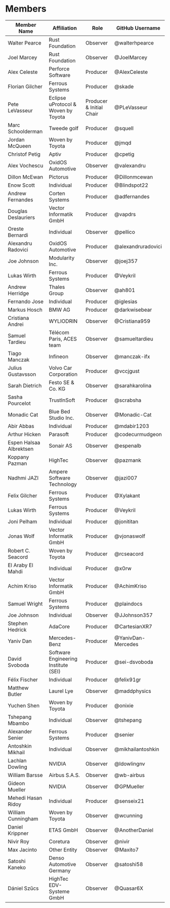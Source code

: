 # Members

| Member Name             | Affiliation                            | Role                        | GitHub Username    |
|-------------------------|----------------------------------------|-----------------------------|--------------------|
| Walter Pearce           | Rust Foundation                        | Observer                    | @walterhpearce     |
| Joel Marcey             | Rust Foundation                        | Observer                    | @JoelMarcey        |
| Alex Celeste            | Perforce Software                      | Producer                    | @AlexCeleste       |
| Florian Gilcher         | Ferrous Systems                        | Producer                    | @skade             |
| Pete LeVasseur          | Eclipse uProtocol & Woven by Toyota    | Producer & Initial Chair    | @PLeVasseur        |
| Marc Schoolderman       | Tweede golf                            | Producer                    | @squell            |
| Jordan McQueen          | Woven by Toyota                        | Producer                    | @jmqd              |
| Christof Petig          | Aptiv                                  | Producer                    | @cpetig            |
| Alex Vochescu           | OxidOS Automotive                      | Observer                    | @valexandru        |
| Dillon McEwan           | Pictorus                               | Producer                    | @Dillonmcewan      |
| Enow Scott              | Individual                             | Producer                    | @Blindspot22       |
| Andrew Fernandes        | Corten Systems                         | Producer                    | @adfernandes       |
| Douglas Deslauriers     | Vector Informatik GmbH                 | Producer                    | @vapdrs            |
| Oreste Bernardi         | Individual                             | Observer                    | @pellico           |
| Alexandru Radovici      | OxidOS Automotive                      | Producer                    | @alexandruradovici |
| Joe Johnson             | Modularity Inc.                        | Observer                    | @joej357           |
| Lukas Wirth             | Ferrous Systems                        | Producer                    | @Veykril           |
| Andrew Herridge         | Thales Group                           | Observer                    | @ah801             |
| Fernando Jose           | Individual                             | Producer                    | @iglesias          |
| Markus Hosch            | BMW AG                                 | Producer                    | @darkwisebear      |
| Cristiana Andrei        | WYLIODRIN                              | Observer                    | @Cristiana959      |
| Samuel Tardieu          | Télécom Paris, ACES team               | Observer                    | @samueltardieu     |
| Tiago Manczak           | Infineon                               | Observer                    | @manczak-ifx       |
| Julius Gustavsson       | Volvo Car Corporation                  | Producer                    | @vccjgust          |
| Sarah Dietrich          | Festo SE & Co. KG                      | Observer                    | @sarahkarolina     |
| Sasha Pourcelot         | TrustInSoft                            | Producer                    | @scrabsha          |
| Monadic Cat             | Blue Bed Studio Inc.                   | Observer                    | @Monadic-Cat       |
| Abir Abbas              | Individual                             | Producer                    | @mdabir1203        |
| Arthur Hicken           | Parasoft                               | Producer                    | @codecurmudgeon    |
| Espen Halsaa Albrektsen | Sonair AS                              | Observer                    | @espenalb          |
| Koppany Pazman          | HighTec                                | Observer                    | @pazmank           |
| Nadhmi JAZI             | Ampere Software Technology             | Observer                    | @jazi007           |
| Felix Gilcher           | Ferrous Systems                        | Producer                    | @Xylakant          |
| Lukas Wirth             | Ferrous Systems                        | Producer                    | @Veykril           |
| Joni Pelham             | Individual                             | Producer                    | @jonititan         |
| Jonas Wolf              | Vector Informatik GmbH                 | Producer                    | @vjonaswolf        |
| Robert C. Seacord       | Woven by Toyota                        | Producer                    | @rcseacord         |
| El Araby El Mahdi       | Individual                             | Producer                    | @x0rw              |
| Achim Kriso             | Vector Informatik GmbH                 | Producer                    | @AchimKriso        |
| Samuel Wright           | Ferrous Systems                        | Producer                    | @plaindocs         |
| Joe Johnson             | Individual                             | Observer                    | @JJohnson357       |
| Stephen Hedrick         | AdaCore                                | Producer                    | @CartesianXR7      |
| Yaniv Dan               | Mercedes-Benz                          | Producer                    | @YanivDan-Mercedes |
| David Svoboda           | Software Engineering Institute (SEI)   | Producer                    | @sei-dsvoboda      |
| Félix Fischer           | Individual                             | Producer                    | @felix91gr         |
| Matthew Butler          | Laurel Lye                             | Observer                    | @maddphysics       |
| Yuchen Shen             | Woven by Toyota                        | Producer                    | @onixie            |
| Tshepang Mbambo         | Individual                             | Observer                    | @tshepang          |
| Alexander Senier        | Ferrous Systems                        | Producer                    | @senier            |
| Antoshkin Mikhail       | Individual                             | Observer                    | @mikhailantoshkin  |
| Lachlan Dowling         | NVIDIA                                 | Observer                    | @ldowlingnv        |
| William Barsse          | Airbus S.A.S.                          | Observer                    | @wb-airbus         |
| Gideon Mueller          | NVIDIA                                 | Observer                    | @GPMueller         |
| Mehedi Hasan Ridoy      | Individual                             | Producer                    | @senseix21         |
| William Cunningham      | Woven by Toyota                        | Observer                    | @wcunning          |
| Daniel Krippner         | ETAS GmbH                              | Observer                    | @AnotherDaniel     |
| Nivir Roy               | Coretura                               | Observer                    | @nivir             |
| Max Jacinto             | Other Entity                           | Observer                    | @Maxito7           |
| Satoshi Kaneko          | Denso Automotive Germany               | Observer                    | @satoshi58         |
| Dániel Szűcs            | HighTec EDV-Systeme GmbH               | Observer                    | @Quasar6X          |
